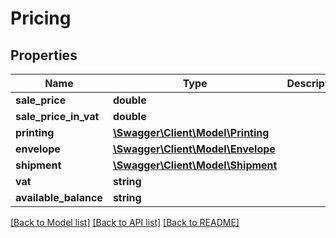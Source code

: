# Pricing

## Properties
Name | Type | Description | Notes
------------ | ------------- | ------------- | -------------
**sale_price** | **double** |  | 
**sale_price_in_vat** | **double** |  | 
**printing** | [**\Swagger\Client\Model\Printing**](Printing.md) |  | 
**envelope** | [**\Swagger\Client\Model\Envelope**](Envelope.md) |  | 
**shipment** | [**\Swagger\Client\Model\Shipment**](Shipment.md) |  | 
**vat** | **string** |  | 
**available_balance** | **string** |  | 

[[Back to Model list]](../README.md#documentation-for-models) [[Back to API list]](../README.md#documentation-for-api-endpoints) [[Back to README]](../README.md)


